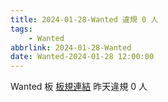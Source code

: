 ```yaml
---
title: 2024-01-28-Wanted 違規 0 人
tags:
    - Wanted
abbrlink: 2024-01-28-Wanted
date: Wanted-2024-01-28 12:00:00
---
```

Wanted 板 [板規連結](https://www.ptt.cc/bbs/Wanted/M.1608829773.A.D3B.html)
昨天違規 0 人
